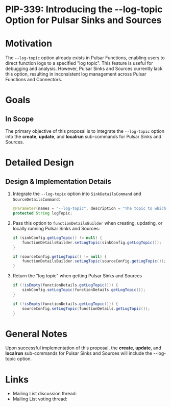 # PIP-339: Introducing the --log-topic Option for Pulsar Sinks and Sources

# Motivation

The `--log-topic` option already exists in Pulsar Functions, enabling users to direct function logs to a specified
"log topic". This feature is useful for debugging and analysis. However, Pulsar Sinks and Sources currently lack this
option, resulting in inconsistent log management across Pulsar Functions and Connectors.

# Goals

## In Scope

The primary objective of this proposal is to integrate the `--log-topic` option into the **create**, **update**, and
**localrun** sub-commands for Pulsar Sinks and Sources.

# Detailed Design

## Design & Implementation Details

1. Integrate the `--log-topic` option into `SinkDetailsCommand` and `SourceDetailsCommand`:

    ```java
    @Parameter(names = "--log-topic", description = "The topic to which the logs of a Pulsar Sink/Source are produced")
    protected String logTopic;
    ```

2. Pass this option to `functionDetailsBuilder` when creating, updating, or locally running Pulsar Sinks and Sources:
    ```java
    if (sinkConfig.getLogTopic() != null) {
        functionDetailsBuilder.setLogTopic(sinkConfig.getLogTopic());
    }
    ```

    ```java
    if (sourceConfig.getLogTopic() != null) {
        functionDetailsBuilder.setLogTopic(sourceConfig.getLogTopic());
    }
    ```

3. Return the "log topic" when getting Pulsar Sinks and Sources

    ```java
    if (!isEmpty(functionDetails.getLogTopic())) {
        sinkConfig.setLogTopic(functionDetails.getLogTopic());
    }
    ```

    ```java
    if (!isEmpty(functionDetails.getLogTopic())) {
        sourceConfig.setLogTopic(functionDetails.getLogTopic());
    }
    ```

# General Notes

Upon successful implementation of this proposal, the **create**, **update**, and **localrun** sub-commands for Pulsar
Sinks and Sources will include the --log-topic option.

# Links

* Mailing List discussion thread:
* Mailing List voting thread:
